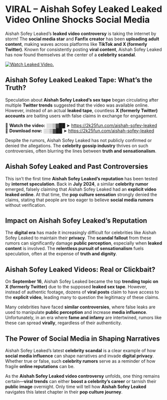 # VIRAL – Aishah Sofey Leaked Leaked Video Online Shocks Social Media 

Aishah Sofey Leaked’s **leaked video controversy** is taking the internet by storm! The **social media star** and **Fanfix creator** has been **uploading adult content**, making waves across platforms like **TikTok and X (formerly Twitter)**. Known for consistently posting **viral content**, Aishah Sofey Leaked has now found themselves at the center of a **celebrity scandal**.  

[![Watch Leaked Video.](https://miro.medium.com/v2/resize:fit:828/format:webp/1*cilzJN44JGOrTw9NJCrNHA.gif "Watch Leaked Video")](https://2k25fun.com/aishah-sofey-leaked)

## **Aishah Sofey Leaked Leaked Tape: What’s the Truth?**  
Speculation about **Aishah Sofey Leaked’s sex tape** began circulating after multiple **Twitter trends** suggested that the video was available online. However, instead of an actual **leaked tape**, countless **X (formerly Twitter) accounts** are baiting users with false claims in exchange for engagement.  

🔹 **Watch the video:** ░░▒▓██ ➤ https://2k25fun.com/aishah-sofey-leaked  
🔹 **Download now:** ░░▒▓██ ➤ https://2k25fun.com/aishah-sofey-leaked  

Despite the rumors, Aishah Sofey Leaked has not publicly confirmed or denied the allegations. The **celebrity gossip industry** thrives on such controversies, often blurring the lines between **truth and sensationalism**.  

## **Aishah Sofey Leaked and Past Controversies**  
This isn’t the first time **Aishah Sofey Leaked’s reputation** has been tested by **internet speculation**. Back in **July 2024**, a similar **celebrity rumor** emerged, falsely claiming that Aishah Sofey Leaked had an **explicit video leaked online**. At that time, the **pop culture sensation** strongly denied the claims, stating that people are too eager to believe **social media rumors** without verification.  

## **Impact on Aishah Sofey Leaked’s Reputation**  
The **digital era** has made it increasingly difficult for celebrities like Aishah Sofey Leaked to maintain their **privacy**. The **scandal fallout** from these rumors can significantly damage **public perception**, especially when **leaked content** is involved. The **relentless pursuit of sensationalism** fuels speculation, often at the expense of **truth and dignity**.  

## **Aishah Sofey Leaked Videos: Real or Clickbait?**  
On **September 16**, Aishah Sofey Leaked became the top **trending topic on X (formerly Twitter)** due to the supposed **leaked sex tape**. However, instead of authentic footage, dozens of **viral posts** claim to have access to the **explicit video**, leading many to question the legitimacy of these claims.  

Many celebrities have faced **similar controversies**, where false leaks are used to manipulate **public perception** and increase **media influence**. Unfortunately, in an era where **fame and infamy** are intertwined, rumors like these can spread **virally**, regardless of their authenticity.  

## **The Power of Social Media in Shaping Narratives**  
Aishah Sofey Leaked’s latest **celebrity scandal** is a clear example of how **social media influence** can shape narratives and invade **digital privacy**. Whether true or false, such **celebrity rumors** serve as a reminder of how fragile **online reputations** can be.  

As the **Aishah Sofey Leaked video controversy** unfolds, one thing remains certain—**viral trends** can either **boost a celebrity’s career** or tarnish their **public image** overnight. Only time will tell how **Aishah Sofey Leaked** navigates this latest chapter in their **pop culture journey**. 
